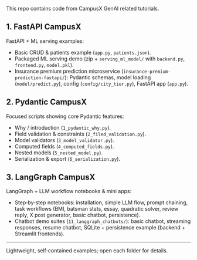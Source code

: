 This repo contains code from CampusX GenAI related tutorials.

## 1. FastAPI CampusX
FastAPI + ML serving examples:
- Basic CRUD & patients example (`app.py`, `patients.json`).
- Packaged ML serving demo (zip + `serving_ml_model/` with `backend.py`, `frontend.py`, `model.pkl`).
- Insurance premium prediction microservice (`insurance-premium-prediction-fastapi/`): Pydantic schemas, model loading (`model/predict.py`), config (`config/city_tier.py`), FastAPI app (`app.py`).

## 2. Pydantic CampusX
Focused scripts showing core Pydantic features:
- Why / introduction (`1_pydantic_why.py`).
- Field validation & constraints (`2_filed_validation.py`).
- Model validators (`3_model_validator.py`).
- Computed fields (`4_computed_fields.py`).
- Nested models (`5_nested_model.py`).
- Serialization & export (`6_serialization.py`).

## 3. LangGraph CampusX
LangGraph + LLM workflow notebooks & mini apps:
- Step‑by‑step notebooks: installation, simple LLM flow, prompt chaining, task workflows (BMI, batsman stats, essay, quadratic solver, review reply, X post generator, basic chatbot, persistence).
- Chatbot demo suites (`11_langgraph_chatbots/`): basic chatbot, streaming responses, resume chatbot, SQLite + persistence example (backend + Streamlit frontends).

---
Lightweight, self‑contained examples; open each folder for details.
